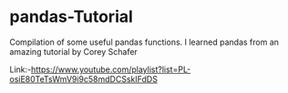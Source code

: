 # pandas-Tutorial
Compilation of some useful pandas functions. I learned pandas from an amazing tutorial by Corey Schafer

Link:-https://www.youtube.com/playlist?list=PL-osiE80TeTsWmV9i9c58mdDCSskIFdDS
